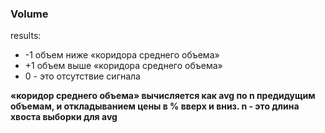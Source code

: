  ### Volume
 results: 
 * -1 объем ниже «коридора среднего объема»
 * +1 объем выше «коридора среднего объема»
 * 0 - это отсутствие сигнала
 
 __«коридор среднего объема» вычисляется как avg по n предидущим объемам, и откладыванием цены в % вверх и вниз. 
  n - это длина хвоста выборки для avg__         
 #